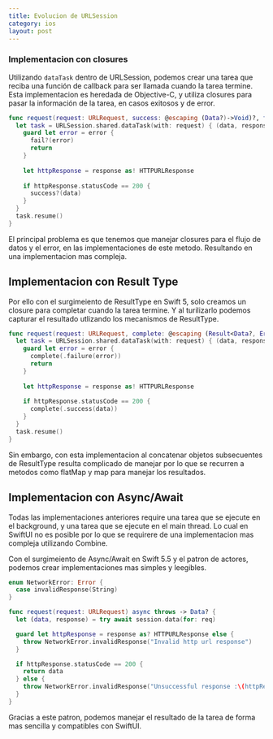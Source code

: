 ```yaml
---
title: Evolucion de URLSession
category: ios
layout: post
---
```


### Implementacion con closures

Utilizando `dataTask` dentro de URLSession, podemos crear una tarea que reciba una función de callback para ser llamada cuando la tarea termine.
Esta implementacion es heredada de Objective-C, y utiliza closures para pasar la información de la tarea, en casos exitosos y de error.


```swift
func request(request: URLRequest, success: @escaping (Data?)->Void)?, fail: ((Error)-> Void)?) {
  let task = URLSession.shared.dataTask(with: request) { (data, response, error) in
    guard let error = error {
      fail?(error)
      return
    }
                                                        
    let httpResponse = response as! HTTPURLResponse
                                                        
    if httpResponse.statusCode == 200 {
      success?(data)
    }
  }
  task.resume()
}
```

El principal problema es que tenemos que manejar closures para el flujo de datos y el error, en las implementaciones de este metodo. Resultando en una implementacion mas compleja.

## Implementacion con Result Type

Por ello con el surgimeiento de ResultType en Swift 5, solo creamos un closure para completar cuando la tarea termine. Y al turilizarlo podemos capturar el resultado utlizando los mecanismos de ResultType.


```swift
func request(request: URLRequest, complete: @escaping (Result<Data?, Error>)->Void)) {
  let task = URLSession.shared.dataTask(with: request) { (data, response, error) in
    guard let error = error {
      complete(.failure(error))
      return
    }
                                                        
    let httpResponse = response as! HTTPURLResponse
                                                        
    if httpResponse.statusCode == 200 {
      complete(.success(data))
    }
  }
  task.resume()
}
```

Sin embargo, con esta implementacion al concatenar objetos subsecuentes de ResultType resulta complicado de manejar por lo que se recurren a metodos como flatMap y map para manejar los resultados.

## Implementacion con Async/Await

Todas las implementaciones anteriores require una tarea que se ejecute en el background, y una tarea que se ejecute en el main thread. Lo cual en SwiftUI no es posible por lo que se requirere de una implementacion mas compleja utilizando Combine.

Con el surgimeiento de Async/Await en Swift 5.5 y el patron de actores, podemos crear implementaciones mas simples y leegibles.

```swift
enum NetworkError: Error {
  case invalidResponse(String)
}

func request(request: URLRequest) async throws -> Data? {
  let (data, response) = try await session.data(for: req)

  guard let httpResponse = response as? HTTPURLResponse else {
    throw NetworkError.invalidResponse("Invalid http url response")
  }

  if httpResponse.statusCode == 200 {
    return data
  } else {
    throw NetworkError.invalidResponse("Unsuccessful response :\(httpResponse.statusCode) [status code]")
  }
}
```

Gracias a este patron, podemos manejar el resultado de la tarea de forma mas sencilla y compatibles con SwiftUI.